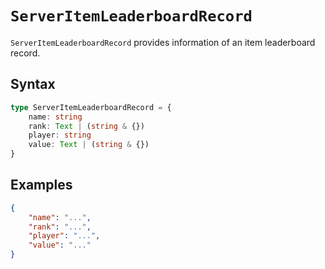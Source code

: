 # `ServerItemLeaderboardRecord`

`ServerItemLeaderboardRecord` provides information of an item leaderboard record.

## Syntax

```ts
type ServerItemLeaderboardRecord = {
    name: string
    rank: Text | (string & {})
    player: string
    value: Text | (string & {})
}
```

## Examples

```json
{
    "name": "...",
    "rank": "...",
    "player": "...",
    "value": "..."
}
```
